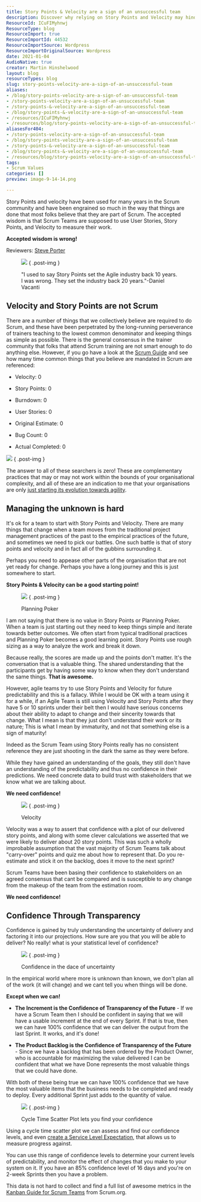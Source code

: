```yaml
---
title: Story Points & Velocity are a sign of an unsuccessful team
description: Discover why relying on Story Points and Velocity may hinder your Scrum team's success. Learn to embrace true agility and enhance your team's adaptability.
ResourceId: ICuFIMyhnwj
ResourceType: blog
ResourceImport: true
ResourceImportId: 44532
ResourceImportSource: Wordpress
ResourceImportOriginalSource: Wordpress
date: 2021-01-04
AudioNative: true
creator: Martin Hinshelwood
layout: blog
resourceTypes: blog
slug: story-points-velocity-are-a-sign-of-an-unsuccessful-team
aliases:
- /blog/story-points-velocity-are-a-sign-of-an-unsuccessful-team
- /story-points-velocity-are-a-sign-of-an-unsuccessful-team
- /story-points-&-velocity-are-a-sign-of-an-unsuccessful-team
- /blog/story-points-&-velocity-are-a-sign-of-an-unsuccessful-team
- /resources/ICuFIMyhnwj
- /resources/blog/story-points-velocity-are-a-sign-of-an-unsuccessful-team
aliasesFor404:
- /story-points-velocity-are-a-sign-of-an-unsuccessful-team
- /blog/story-points-velocity-are-a-sign-of-an-unsuccessful-team
- /story-points-&-velocity-are-a-sign-of-an-unsuccessful-team
- /blog/story-points-&-velocity-are-a-sign-of-an-unsuccessful-team
- /resources/blog/story-points-velocity-are-a-sign-of-an-unsuccessful-team
tags:
- Scrum Values
categories: []
preview: image-9-14-14.png

---
```

Story Points and velocity have been used for many years in the Scrum community and have been engrained so much in the way that things are done that most folks believe that they are part of Scrum. The accepted wisdom is that Scrum Teams are supposed to use User Stories, Story Points, and Velocity to measure their work.

**Accepted wisdom is wrong!**

Reviewers: [Steve Porter](https://www.scrum.org/steve-porter)

<figure>

![](images/image-25-4-4.png)
{ .post-img }

<figcaption>

"I used to say Story Points set the Agile industry back 10 years. I was wrong. They set the industry back 20 years."-Daniel Vacanti

</figcaption>

</figure>

## Velocity and Story Points are not Scrum

There are a number of things that we collectively believe are required to do Scrum, and these have been perpetrated by the long-running perseverance of trainers teaching to the lowest common denominator and keeping things as simple as possible. There is the general consensus in the trainer community that folks that attend Scrum training are not smart enough to do anything else. However, if you go have a look at the [Scrum Guide](https://nkdagility.com/the-2020-scrum-guide/) and see how many time common things that you believe are mandated in Scrum are referenced:

- Velocity: 0

- Story Points: 0

- Burndown: 0

- User Stories: 0

- Original Estimate: 0

- Bug Count: 0

- Actual Completed: 0

![](images/image-11-1106x720-2-2.png)
{ .post-img }

The answer to all of these searchers is zero! These are complementary practices that may or may not work within the bounds of your organisational complexity, and all of these are an indication to me that your organisations are only [just starting its evolution towards agility](https://nkdagility.com/blog/evolution-not-transformation-this-is-the-inevitability-of-change/).

## Managing the unknown is hard

It's ok for a team to start with Story Points and Velocity. There are many things that change when a team moves from the traditional project management practices of the past to the empirical practices of the future, and sometimes we need to pick our battles. One such battle is that of story points and velocity and in fact all of the gubbins surrounding it.

Perhaps you need to appease other parts of the organisation that are not yet ready for change. Perhaps you have a long journey and this is just somewhere to start.

**Story Points & Velocity can be a good starting point!**

<figure>

![](images/Story-Points-360p-1-15-15.gif)
{ .post-img }

<figcaption>

Planning Poker

</figcaption>

</figure>

I am not saying that there is no value in Story Points or Planning Poker. When a team is just starting out they need to keep things simple and iterate towards better outcomes. We often start from typical traditional practices and Planning Poker becomes a good learning point. Story Points use rough sizing as a way to analyze the work and break it down.

Because really, the scores are made up and the points don't matter. It's the conversation that is a valuable thing. The shared understanding that the participants get by having some way to know when they don't understand the same things. **That is awesome.**

However, agile teams try to use Story Points and Velocity for future predictability and this is a fallacy. While I would be OK with a team using it for a while, if an Agile Team is still using Velocity and Story Points after they have 5 or 10 sprints under their belt then I would have serious concerns about their ability to adapt to change and their sincerity towards that change. What I mean is that they just don't understand their work or its nature; This is what I mean by immaturity, and not that something else is a sign of maturity!

Indeed as the Scrum Team using Story Points really has no consistent reference they are just shooting in the dark the same as they were before.

While they have gained an understanding of the goals, they still don't have an understanding of the predictability and thus no confidence in their predictions. We need concrete data to build trust with stakeholders that we know what we are talking about.

**We need confidence!**

<figure>

![](images/image-27-6-6.png)
{ .post-img }

<figcaption>

Velocity

</figcaption>

</figure>

Velocity was a way to assert that confidence with a plot of our delivered story points, and along with some clever calculations we asserted that we were likely to deliver about 20 story points. This was such a wholly improbable assumption that the vast majority of Scrum Teams talk about "carry-over" points and quiz me about how to represent that. Do you re-estimate and stick it on the backlog, does it move to the next sprint?

Scrum Teams have been basing their confidence to stakeholders on an agreed consensus that cant be compared and is susceptible to any change from the makeup of the team from the estimation room.

**We need confidence!**

## Confidence Through Transparency

Confidence is gained by truly understanding the uncertainty of delivery and factoring it into our projections. How sure are you that you will be able to deliver? No really! what is your statistical level of confidence?

<figure>

![](images/image-5-10-10.png)
{ .post-img }

<figcaption>

Confidence in the dace of uncertainty

</figcaption>

</figure>

In the empirical world where more is unknown than known, we don't plan all of the work (it will change) and we cant tell you when things will be done.

**Except when we can!**

- **The Increment is the Confidence of Transparency of the Future** - If we have a Scrum Team then I should be confident in saying that we will have a usable increment at the end of every Sprint. If that is true, then we can have 100% confidence that we can deliver the output from the last Sprint. It works, and it's done!

- **The Product Backlog is the Confidence of Transparency of the Future** - Since we have a backlog that has been ordered by the Product Owner, who is accountable for maximizing the value delivered I can be confident that what we have Done represents the most valuable things that we could have done.

With both of these being true we can have 100% confidence that we have the most valuable items that the business needs to be completed and ready to deploy. Every additional Sprint just adds to the quantity of value.

<figure>

![](images/image-7-12-12.png)
{ .post-img }

<figcaption>

Cycle Time Scatter Plot lets you find your confidence

</figcaption>

</figure>

Using a cycle time scatter plot we can assess and find our confidence levels, and even [create a Service Level Expectation](https://nkdagility.com/the-kanban-guide-for-scrum-teams/#h-service-level-expectation-sle), that allows us to measure progress against.

You can use this range of confidence levels to determine your current levels of predictability, and monitor the effect of changes that you make to your system on it. If you have an 85% confidence level of 16 days and you're on 2-week Sprints then you have a problem.

This data is not hard to collect and find a full list of awesome metrics in the [Kanban Guide for Scrum Teams](https://nkdagility.com/the-kanban-guide-for-scrum-teams/) from Scrum.org.
